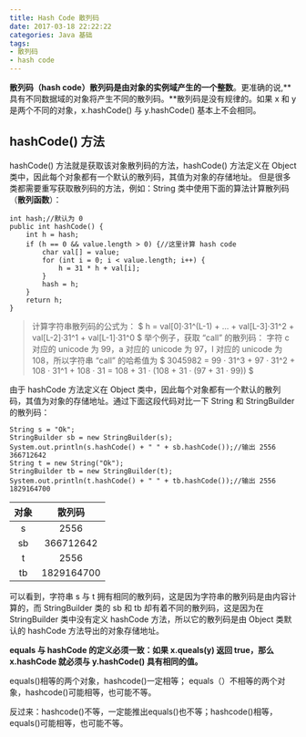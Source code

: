 ```yaml
---
title: Hash Code 散列码
date: 2017-03-18 22:22:22
categories: Java 基础
tags: 
- 散列码
- hash code
---
```


**散列码（hash code）散列码是由对象的实例域产生的一个整数**。更准确的说,**具有不同数据域的对象将产生不同的散列码。**散列码是没有规律的。如果 x 和 y 是两个不同的对象，x.hashCode() 与 y.hashCode() 基本上不会相同。

<!-- more -->

## hashCode() 方法
hashCode() 方法就是获取该对象散列码的方法，hashCode() 方法定义在 Object 类中，因此每个对象都有一个默认的散列码，其值为对象的存储地址。
但是很多类都需要重写获取散列码的方法，例如：String 类中使用下面的算法计算散列码（**散列函数**）：

	int hash;//默认为 0
	public int hashCode() {
        int h = hash;
        if (h == 0 && value.length > 0) {//这里计算 hash code
            char val[] = value;
            for (int i = 0; i < value.length; i++) {
                h = 31 * h + val[i];
            }
            hash = h;
        }
        return h;
    }

>计算字符串散列码的公式为：
>$ h = val[0]·31^(L-1) + ... + val[L-3]·31^2 + val[L-2]·31^1 + val[L-1]·31^0 $
>举个例子，获取 “call” 的散列码：
>字符 c 对应的 unicode 为 99，a 对应的 unicode 为 97，l 对应的 unicode 为 108，所以字符串 “call” 的哈希值为
>$ 3045982 = 99 · 31^3 + 97 · 31^2 + 108 · 31^1 + 108 · 31 = 108 + 31 · (108 + 31 · (97 + 31 · 99)) $

由于 hashCode 方法定义在 Object 类中，因此每个对象都有一个默认的散列码，其值为对象的存储地址。通过下面这段代码对比一下 String 和 StringBuilder 的散列码：

	String s = "Ok";
	StringBuilder sb = new StringBuilder(s);
	System.out.println(s.hashCode() + " " + sb.hashCode());//输出 2556 366712642
	String t = new String("Ok");
	StringBuilder tb = new StringBuilder(t);
	System.out.println(t.hashCode() + " " + tb.hashCode());//输出 2556 1829164700

|对象|散列码|
|:--:|:--:|
|s|2556|
|sb|366712642|
|t|2556|
|tb|1829164700|

可以看到，字符串 s 与 t 拥有相同的散列码，这是因为字符串的散列码是由内容计算的，而 StringBuilder 类的 sb 和 tb 却有着不同的散列码，这是因为在 StringBuilder 类中没有定义 hashCode 方法，所以它的散列码是由 Object 类默认的 hashCode 方法导出的对象存储地址。

**equals 与 hashCode 的定义必须一致：如果 x.queals(y) 返回 true，那么 x.hashCode 就必须与 y.hashCode() 具有相同的值。**

equals()相等的两个对象，hashcode()一定相等； 
equals（）不相等的两个对象，hashcode()可能相等，也可能不等。

反过来：hashcode()不等，一定能推出equals()也不等；hashcode()相等，equals()可能相等，也可能不等。